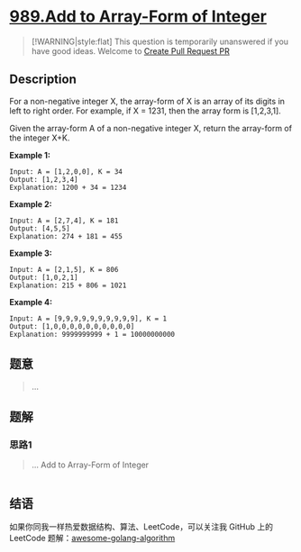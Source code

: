 # [989.Add to Array-Form of Integer][title]

> [!WARNING|style:flat]
> This question is temporarily unanswered if you have good ideas. Welcome to [Create Pull Request PR](https://github.com/kylesliu/awesome-golang-algorithm)

## Description

For a non-negative integer X, the array-form of X is an array of its digits in left to right order.  For example, if X = 1231, then the array form is [1,2,3,1].

Given the array-form A of a non-negative integer X, return the array-form of the integer X+K.

**Example 1:**

```
Input: A = [1,2,0,0], K = 34
Output: [1,2,3,4]
Explanation: 1200 + 34 = 1234
```

**Example 2:**

```
Input: A = [2,7,4], K = 181
Output: [4,5,5]
Explanation: 274 + 181 = 455
```

**Example 3:**

```
Input: A = [2,1,5], K = 806
Output: [1,0,2,1]
Explanation: 215 + 806 = 1021
```

**Example 4:**

```
Input: A = [9,9,9,9,9,9,9,9,9,9], K = 1
Output: [1,0,0,0,0,0,0,0,0,0,0]
Explanation: 9999999999 + 1 = 10000000000
```

## 题意
> ...

## 题解

### 思路1
> ...
Add to Array-Form of Integer
```go
```


## 结语

如果你同我一样热爱数据结构、算法、LeetCode，可以关注我 GitHub 上的 LeetCode 题解：[awesome-golang-algorithm][me]

[title]: https://leetcode.com/problems/add-to-array-form-of-integer/
[me]: https://github.com/kylesliu/awesome-golang-algorithm
